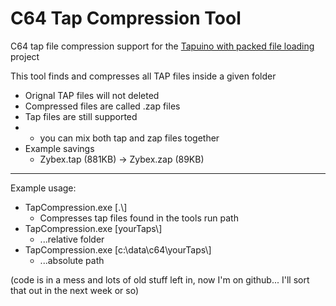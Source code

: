 # C64 Tap Compression Tool
 C64 tap file compression support for the [Tapuino with packed file loading] project

This tool finds and compresses all TAP files inside a given folder
 - Orignal TAP files will not deleted
 - Compressed files are called .zap files
 - Tap files are still supported 
 -   - you can mix both tap and zap files together
 - Example savings
   - Zybex.tap (881KB) -> Zybex.zap (89KB)

----
Example usage:  
- TapCompression.exe \[.\\]
  - Compresses tap files found in the tools run path
- TapCompression.exe \[yourTaps\\]  
  - ...relative folder
- TapCompression.exe \[c:\data\c64\yourTaps\\]  
  - ...absolute path

(code is in a mess and lots of old stuff left in, now I'm on github... I'll sort that out in the next week or so)

[Tapuino with packed file loading]: https://github.com/titmouse001/tapuino-with-packed-file-loading
